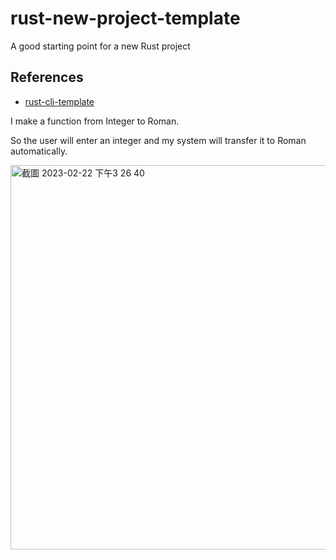# rust-new-project-template
A good starting point for a new Rust project

## References

* [rust-cli-template](https://github.com/kbknapp/rust-cli-template)



I make a function from Integer to Roman.

So the user will enter an integer and my system will transfer it to Roman automatically. 


<img width="615" alt="截圖 2023-02-22 下午3 26 40" src="https://user-images.githubusercontent.com/70717089/220751007-e99be29a-4da1-4025-9991-16a5bb3a4de3.png">
